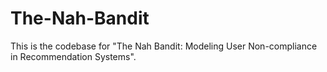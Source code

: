 # The-Nah-Bandit
This is the codebase for "The Nah Bandit: Modeling User Non-compliance in Recommendation Systems".
